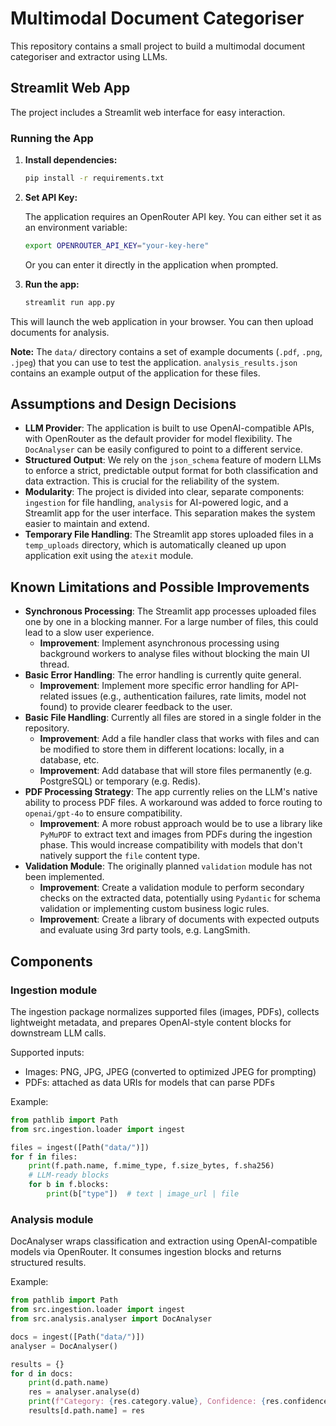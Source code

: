 # Multimodal Document Categoriser

This repository contains a small project to build a multimodal document categoriser and extractor using LLMs.

## Streamlit Web App

The project includes a Streamlit web interface for easy interaction.

### Running the App

1.  **Install dependencies:**

    ```bash
    pip install -r requirements.txt
    ```

2.  **Set API Key:**

    The application requires an OpenRouter API key. You can either set it as an environment variable:

    ```bash
    export OPENROUTER_API_KEY="your-key-here"
    ```

    Or you can enter it directly in the application when prompted.

3.  **Run the app:**

    ```bash
    streamlit run app.py
    ```

This will launch the web application in your browser. You can then upload documents for analysis.

**Note:** The `data/` directory contains a set of example documents (`.pdf`, `.png`, `.jpeg`) that you can use to test the application. `analysis_results.json` contains an example output of the application for these files.

## Assumptions and Design Decisions

- **LLM Provider**: The application is built to use OpenAI-compatible APIs, with OpenRouter as the default provider for model flexibility. The `DocAnalyser` can be easily configured to point to a different service.
- **Structured Output**: We rely on the `json_schema` feature of modern LLMs to enforce a strict, predictable output format for both classification and data extraction. This is crucial for the reliability of the system.
- **Modularity**: The project is divided into clear, separate components: `ingestion` for file handling, `analysis` for AI-powered logic, and a Streamlit app for the user interface. This separation makes the system easier to maintain and extend.
- **Temporary File Handling**: The Streamlit app stores uploaded files in a `temp_uploads` directory, which is automatically cleaned up upon application exit using the `atexit` module.

## Known Limitations and Possible Improvements

- **Synchronous Processing**: The Streamlit app processes uploaded files one by one in a blocking manner. For a large number of files, this could lead to a slow user experience.
  - **Improvement**: Implement asynchronous processing using background workers to analyse files without blocking the main UI thread.
- **Basic Error Handling**: The error handling is currently quite general.
  - **Improvement**: Implement more specific error handling for API-related issues (e.g., authentication failures, rate limits, model not found) to provide clearer feedback to the user.
- **Basic File Handling**: Currently all files are stored in a single folder in the repository.
  - **Improvement**: Add a file handler class that works with files and can be modified to store them in different locations: locally, in a database, etc.
  - **Improvement**: Add database that will store files permanently (e.g. PostgreSQL) or temporary (e.g. Redis).
- **PDF Processing Strategy**: The app currently relies on the LLM's native ability to process PDF files. A workaround was added to force routing to `openai/gpt-4o` to ensure compatibility.
  - **Improvement**: A more robust approach would be to use a library like `PyMuPDF` to extract text and images from PDFs during the ingestion phase. This would increase compatibility with models that don't natively support the `file` content type.
- **Validation Module**: The originally planned `validation` module has not been implemented.
  - **Improvement**: Create a validation module to perform secondary checks on the extracted data, potentially using `Pydantic` for schema validation or implementing custom business logic rules.
  - **Improvement**: Create a library of documents with expected outputs and evaluate using 3rd party tools, e.g. LangSmith.

## Components

### Ingestion module

The ingestion package normalizes supported files (images, PDFs), collects lightweight metadata, and prepares OpenAI-style content blocks for downstream LLM calls.

Supported inputs:
- Images: PNG, JPG, JPEG (converted to optimized JPEG for prompting)
- PDFs: attached as data URIs for models that can parse PDFs

Example:

```python
from pathlib import Path
from src.ingestion.loader import ingest

files = ingest([Path("data/")])
for f in files:
	print(f.path.name, f.mime_type, f.size_bytes, f.sha256)
	# LLM-ready blocks
	for b in f.blocks:
		print(b["type"])  # text | image_url | file
```

### Analysis module

DocAnalyser wraps classification and extraction using OpenAI-compatible models via OpenRouter. It consumes ingestion blocks and returns structured results.

Example:

```python
from pathlib import Path
from src.ingestion.loader import ingest
from src.analysis.analyser import DocAnalyser

docs = ingest([Path("data/")])
analyser = DocAnalyser()

results = {}
for d in docs:
    print(d.path.name)
    res = analyser.analyse(d)
    print(f"Category: {res.category.value}, Confidence: {res.confidence}")
    results[d.path.name] = res
```